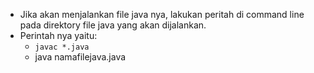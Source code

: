 - Jika akan menjalankan file java nya, lakukan peritah di command line pada direktory file java yang akan dijalankan. 
- Perintah nya yaitu: 
    - ```javac *.java ```
    - java namafilejava.java
    
